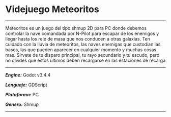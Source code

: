 # Videjuego Meteoritos

***
Meteoritos es un juego del tipo shmup 2D para PC donde debemos controlar
la nave comandada por N-Pilot para escapar de los enemigos y llegar
hasta los rele de masa que nos conducen a otras galaxias. Ten cuidado
con la lluvia de meteoritos, las naves enemigas que custodian las bases,
las que pueden aparecer en cualquier momento y muchas cosas mas. Sírvete
de tu disparo principal, tu rayo secundario y tu escudo, pero no olvides
que estos últimos deben recargarse en las estaciones de recarga
***

***Engine:*** Godot v3.4.4

***Lenguaje:*** GDScript

***Plataforma:*** PC

***Genero:*** Shmup
***